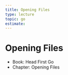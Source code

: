 ```yaml
---
title: Opening Files
type: lecture
topic: go
estimate:
---
```


# Opening Files

- Book: Head First Go
- Chapter: Opening Files
